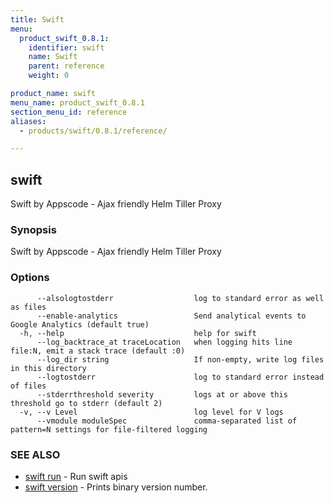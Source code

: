 ```yaml
---
title: Swift
menu:
  product_swift_0.8.1:
    identifier: swift
    name: Swift
    parent: reference
    weight: 0

product_name: swift
menu_name: product_swift_0.8.1
section_menu_id: reference
aliases:
  - products/swift/0.8.1/reference/

---
```

## swift

Swift by Appscode - Ajax friendly Helm Tiller Proxy

### Synopsis

Swift by Appscode - Ajax friendly Helm Tiller Proxy

### Options

```
      --alsologtostderr                  log to standard error as well as files
      --enable-analytics                 Send analytical events to Google Analytics (default true)
  -h, --help                             help for swift
      --log_backtrace_at traceLocation   when logging hits line file:N, emit a stack trace (default :0)
      --log_dir string                   If non-empty, write log files in this directory
      --logtostderr                      log to standard error instead of files
      --stderrthreshold severity         logs at or above this threshold go to stderr (default 2)
  -v, --v Level                          log level for V logs
      --vmodule moduleSpec               comma-separated list of pattern=N settings for file-filtered logging
```

### SEE ALSO

* [swift run](/products/swift/0.8.1/reference/swift_run)	 - Run swift apis
* [swift version](/products/swift/0.8.1/reference/swift_version)	 - Prints binary version number.

